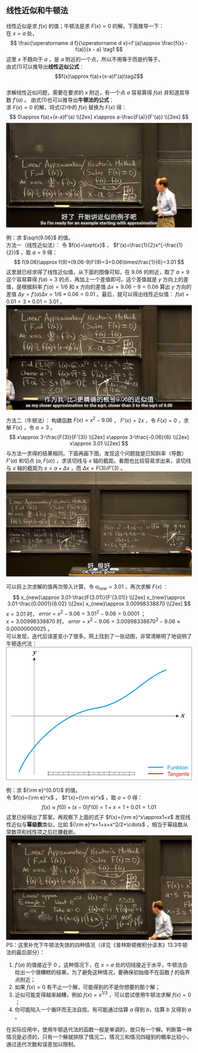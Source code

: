 ## 线性近似和牛顿法
线性近似是求 $f(x)$ 的值；牛顿法是求 $F(x)=0$ 的解。下面推导一下：  
在 $x=a$ 处，
$$
\frac{\operatorname d f}{\operatorname d x}=f'(a)\approx \frac{f(x) - f(a)}{x - a} \tag1
$$
这里 $x$ 不趋向于 $a$ ，是 $a$ 附近的一个点，所以不用等于而是约等于。  
由式(1)可以推导出**线性近似公式**：  
$$f(x)\approx f(a)+(x-a)f'(a)\tag2$$  
求解线性近似问题，需要在要求的 $x$ 附近，有一个点 $a$ 容易算得 $f(a)$ 并知道其导数 $f'(a)$ 。
由式(1)也可以推导出**牛顿法的公式**：  
求 $F(x)=0$ 的解，将式(2)中的 $f(x)$ 替换为 $F(x)$ 得：  
$$
0\approx f(a)+(x-a)f'(a) \\[2ex]
x\approx a-\frac{F(a)}{F'(a)} \\[2ex]
$$
![](attachments/13线性近似和牛顿法（2）.jpg)
  
例：求 $\sqrt{9.06}$ 的值。  
方法一（线性近似法）：
令 $f(x)=\sqrt{x}$ ， $f'(x)=\frac{1}{2}x^{-\frac{1}{2}}$ ，取 $a=9$ 得：  
$$
f(9.06)\approx f(9)+(9.06-9)f'(9)=3+0.06\times\frac{1}{6}=3.01
$$
这里就已经求得了线性近似值，从下面的图像可知，在 $9.06$ 的附近，取了 $a=9$ 这个容易算得 $f(a)=3$ 的点，再加上一个差值即可。这个差值就是 $y$ 方向上的差值，是根据斜率 $f'(a)=1/6$ 和 $x$ 方向的差值 $\Delta x = 9.06-9=0.06$ 算出 $y$ 方向的差值 $\Delta y=f'(a)\Delta x=1/6\times 0.06=0.01$ 。最后，就可以得出线性近似值： $f(a)+0.01=3+0.01=3.01$ 。
![](attachments/13线性近似和牛顿法（3）.jpg)
  
方法二（牛顿法）：
构建函数 $F(x) = x^2-9.06$ ， $F'(x) = 2x$ ，令 $F(x) = 0$ ，求解 $F(x)$ ，令 $a=3$ 。  
$$
x\approx 3-\frac{F(3)}{F'(3)} \\[2ex]
x\approx 3-\frac{-0.06}{6} \\[2ex]
x\approx 3.01 \\[2ex]
$$
与方法一求得的结果相同。下面再画下图，发现这个问题就是已知斜率（导数） $F'(a)$ 和切点 $(a,F(a))$ ，求该切线与 $x$ 轴的截距。看图也比较容易求出来，该切线与 $x$ 轴的截距为 $x=a+\Delta x$ ，而 $\Delta x = F(3)/F'(3)$ 。  
![](attachments/13线性近似和牛顿法（4）.jpg)
  
可以将上次求解的值再次带入计算，令 $a_{new}=3.01$ ，再次求解 $F(x)$ ：
$$
x_{new}\approx 3.01-\frac{F(3.01)}{F'(3.01)} \\[2ex]
x_{new}\approx 3.01-\frac{0.0001}{6.02} \\[2ex]
x_{new}\approx 3.00998338870 \\[2ex]
$$
$x=3.01$ 时， $error=x^2 - 9.06=3.01^2-9.06=0.0001$ ；  
$x=3.00998338870$ 时， $error=x^2 - 9.06=3.00998338870^2-9.06\approx0.00000000025$ 。  
可以发现，迭代后误差变小了很多。网上找到了一张动图，非常清晰明了地说明了牛顿迭代法：  
![](attachments/%E7%89%9B%E9%A1%BF%E6%B3%95.gif)
  
例：求 ${\rm e}^{0.01}$ 的值。  
令 $f(x)={\rm e}^x$ ， $f'(x)={\rm e}^x$ ，取 $a=0$ 得：  
$$
f(x)\approx f(0)+(x-0)f'(0)=1+x=1+0.01=1.01
$$
这里已经得出了答案，再观察下上面的式子 $f(x)={\rm e}^x\approx1+x$ 发现线性近似与**幂级数**类似，比如 ${\rm e}^x=1+x+x^2/2+\cdots$ ，相当于幂级数从常数项和线性项之后拦腰截断。  
![](attachments/13线性近似和牛顿法（8）.jpg)  
PS：这里补充下牛顿法失效的四种情况（详见《普林斯顿微积分读本》13.3牛顿法的最后部分）：  
1. $f'(a)$ 的值接近于 $0$ 。这种情况下，在 $x=a$ 处的切线接近于水平，牛顿法会给出一个很糟糕的结果。为了避免这种情况，要确保初始值不在函数 $f$ 的临界点附近；
2. 如果 $f(x)=0$ 有不止一个解，可能得到的不是你想要的那个解；
3. 近似可能变得越来越糟，例如 $f(x)=x^{1/3}$ ，可以尝试使用牛顿法求解 $f(x)=0$ ；
4. 你可能陷入一个循环而无法自拔。有可能通过估算 $a$ 得到 $b$，估算 $b$ 又得到 $a$ 。
  
在实际应用中，使用牛顿迭代法的函数一般是单调的，故只有一个解。判断第一种情况是必须的，只有一个解就排除了情况二，情况三和情况四碰到的概率比较小，通过迭代次数和误差加以限制。